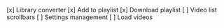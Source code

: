 [x] Library converter
[x] Add to playlist
[x] Download playlist
[ ] Video list scrollbars
[ ] Settings management
[ ] Load videos